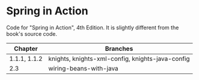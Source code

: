 # Spring in Action
Code for "Spring in Action", 4th Edition.
It is slightly different from the book's source code.

| Chapter | Branches |
| ------ | ------- |
| 1.1.1, 1.1.2 | knights, knights-xml-config, knights-java-config |
| 2.3 | wiring-beans-with-java |